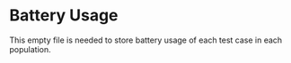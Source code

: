 # Battery Usage
This empty file is needed to store battery usage of each test case in each population.
